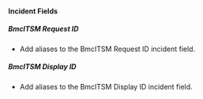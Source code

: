 
#### Incident Fields

##### BmcITSM Request ID

- Add aliases to the BmcITSM Request ID incident field.
##### BmcITSM Display ID

- Add aliases to the BmcITSM Display ID incident field.
